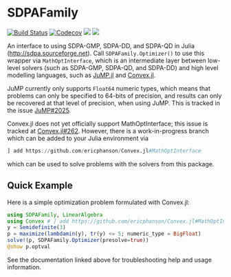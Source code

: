 # SDPAFamily

[![Build Status](https://travis-ci.com/ericphanson/SDPAFamily.jl.svg?branch=master)](https://travis-ci.com/ericphanson/SDPAFamily.jl)
[![Codecov](https://codecov.io/gh/ericphanson/SDPAFamily.jl/branch/master/graph/badge.svg)](https://codecov.io/gh/ericphanson/SDPAFamily.jl)
[![](https://img.shields.io/badge/docs-stable-blue.svg)](https://ericphanson.github.io/SDPAFamily.jl/stable)
[![](https://img.shields.io/badge/docs-dev-blue.svg)](https://ericphanson.github.io/SDPAFamily.jl/dev)

An interface to using SDPA-GMP, SDPA-DD, and SDPA-QD in Julia (<http://sdpa.sourceforge.net>). Call `SDPAFamily.Optimizer()` to use this wrapper via `MathOptInterface`, which is an intermediate layer between low-level solvers (such as SDPA-GMP, SDPA-QD, and SDPA-DD) and high level modelling languages, such as [JuMP.jl](https://github.com/JuliaOpt/JuMP.jl) and [Convex.jl](https://github.com/JuliaOpt/Convex.jl/).

JuMP currently only supports `Float64` numeric types, which means that problems can only be specified to 64-bits of precision, and results can only be recovered at that level of precision, when using JuMP. This is tracked in the issue [JuMP#2025](https://github.com/JuliaOpt/JuMP.jl/issues/2025).

Convex.jl does not yet officially support MathOptInterface; this issue is tracked at [Convex.jl#262](https://github.com/JuliaOpt/Convex.jl/issues/262). However, there is a work-in-progress branch which can be added to your Julia environment via

```julia
] add https://github.com/ericphanson/Convex.jl#MathOptInterface
```

which can be used to solve problems with the solvers from this package.

## Quick Example

Here is a simple optimization problem formulated with Convex.jl:

```julia
using SDPAFamily, LinearAlgebra
using Convex # ] add https://github.com/ericphanson/Convex.jl#MathOptInterface
y = Semidefinite(3)
p = maximize(lambdamin(y), tr(y) <= 5; numeric_type = BigFloat)
solve!(p, SDPAFamily.Optimizer(presolve=true))
@show p.optval
```

See the documentation linked above for troubleshooting help and usage information.
